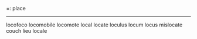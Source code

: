 =: place

---
locofoco
locomobile
locomote
local
locate
loculus
locum
locus
mislocate
couch
lieu
locale
